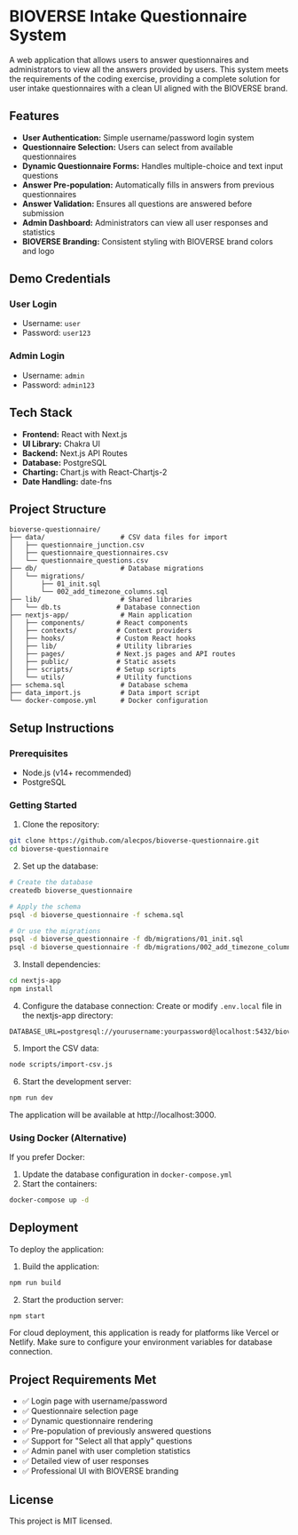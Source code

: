 # BIOVERSE Intake Questionnaire System

A web application that allows users to answer questionnaires and administrators to view all the answers provided by users. This system meets the requirements of the coding exercise, providing a complete solution for user intake questionnaires with a clean UI aligned with the BIOVERSE brand.

## Features

- **User Authentication:** Simple username/password login system
- **Questionnaire Selection:** Users can select from available questionnaires
- **Dynamic Questionnaire Forms:** Handles multiple-choice and text input questions
- **Answer Pre-population:** Automatically fills in answers from previous questionnaires
- **Answer Validation:** Ensures all questions are answered before submission
- **Admin Dashboard:** Administrators can view all user responses and statistics
- **BIOVERSE Branding:** Consistent styling with BIOVERSE brand colors and logo

## Demo Credentials

### User Login
- Username: `user`
- Password: `user123`

### Admin Login
- Username: `admin`
- Password: `admin123`

## Tech Stack

- **Frontend:** React with Next.js
- **UI Library:** Chakra UI
- **Backend:** Next.js API Routes
- **Database:** PostgreSQL
- **Charting:** Chart.js with React-Chartjs-2
- **Date Handling:** date-fns

## Project Structure

```
bioverse-questionnaire/
├── data/                   # CSV data files for import
│   ├── questionnaire_junction.csv
│   ├── questionnaire_questionnaires.csv
│   └── questionnaire_questions.csv
├── db/                     # Database migrations
│   └── migrations/
│       ├── 01_init.sql
│       └── 002_add_timezone_columns.sql
├── lib/                    # Shared libraries
│   └── db.ts              # Database connection
├── nextjs-app/             # Main application
│   ├── components/        # React components
│   ├── contexts/          # Context providers
│   ├── hooks/             # Custom React hooks
│   ├── lib/               # Utility libraries
│   ├── pages/             # Next.js pages and API routes
│   ├── public/            # Static assets
│   ├── scripts/           # Setup scripts
│   └── utils/             # Utility functions
├── schema.sql              # Database schema
├── data_import.js          # Data import script
└── docker-compose.yml      # Docker configuration
```

## Setup Instructions

### Prerequisites

- Node.js (v14+ recommended)
- PostgreSQL

### Getting Started

1. Clone the repository:
```bash
git clone https://github.com/alecpos/bioverse-questionnaire.git
cd bioverse-questionnaire
```

2. Set up the database:
```bash
# Create the database
createdb bioverse_questionnaire

# Apply the schema
psql -d bioverse_questionnaire -f schema.sql

# Or use the migrations
psql -d bioverse_questionnaire -f db/migrations/01_init.sql
psql -d bioverse_questionnaire -f db/migrations/002_add_timezone_columns.sql
```

3. Install dependencies:
```bash
cd nextjs-app
npm install
```

4. Configure the database connection:
Create or modify `.env.local` file in the nextjs-app directory:
```
DATABASE_URL=postgresql://yourusername:yourpassword@localhost:5432/bioverse_questionnaire
```

5. Import the CSV data:
```bash
node scripts/import-csv.js
```

6. Start the development server:
```bash
npm run dev
```

The application will be available at http://localhost:3000.

### Using Docker (Alternative)

If you prefer Docker:

1. Update the database configuration in `docker-compose.yml`
2. Start the containers:
```bash
docker-compose up -d
```

## Deployment

To deploy the application:

1. Build the application:
```bash
npm run build
```

2. Start the production server:
```bash
npm start
```

For cloud deployment, this application is ready for platforms like Vercel or Netlify. Make sure to configure your environment variables for database connection.

## Project Requirements Met

- ✅ Login page with username/password
- ✅ Questionnaire selection page
- ✅ Dynamic questionnaire rendering
- ✅ Pre-population of previously answered questions
- ✅ Support for "Select all that apply" questions
- ✅ Admin panel with user completion statistics
- ✅ Detailed view of user responses
- ✅ Professional UI with BIOVERSE branding

## License

This project is MIT licensed. 
